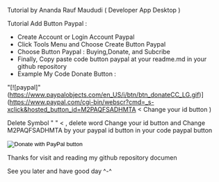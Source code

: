 Tutorial by Ananda Rauf Maududi ( Developer App Desktop )

Tutorial Add Button Paypal :

- Create Account or Login Account Paypal
- Click Tools Menu and Choose Create Button Paypal
- Choose Button Paypal : Buying,Donate, and Subcribe
- Finally, Copy paste code button paypal at your readme.md in your github repository
- Example My Code Donate Button :

"[![paypal]"(https://www.paypalobjects.com/en_US/i/btn/btn_donateCC_LG.gif)](https://www.paypal.com/cgi-bin/webscr?cmd=_s-xclick&hosted_button_id=M2PAQFSADHMTA < Change your id button )


Delete Symbol " " < , delete word Change your id button and Change M2PAQFSADHMTA by your paypal id button in your code paypal button

<form action="https://www.paypal.com/cgi-bin/webscr" method="post" target="_top">

<input type="hidden" name="cmd" value="_s-xclick" />

<input type="hidden" name="hosted_button_id" value="M2PAQFSADHMTA" />

<input type="image" src="https://www.paypalobjects.com/en_US/i/btn/btn_donateCC_LG.gif" border="0" name="submit" title="PayPal - The safer, easier way to pay online!" alt="Donate with PayPal button"/>

<img alt="" border="0" src="https://www.paypal.com/en_ZA/i/scr/pixel.gif" width="1" height="1"/>
</form>

Thanks for visit and reading my github repository documen 

See you later and have good day ^-^